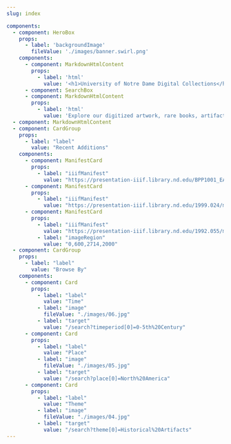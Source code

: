 ```yaml
---
slug: index

components:
  - component: HeroBox  
    props:
      - label: 'backgroundImage'
        fileValue: './images/banner.swirl.png'
    components:
      - component: MarkdownHtmlContent
        props:
          - label: 'html'
            value: '<h1>University of Notre Dame Digital Collections</h1>'
      - component: SearchBox
      - component: MarkdownHtmlContent
        props:
          - label: 'html'
            value: 'Explore our digitized artwork, rare books, artifacts, and archival materials.'
  - component: MarkdownHtmlContent
  - component: CardGroup
    props:
      - label: "label"
        value: "Recent Additions"
    components:
      - component: ManifestCard
        props:
          - label: "iiifManifest"
            value: "https://presentation-iiif.library.nd.edu/BPP1001_EAD/manifest"
      - component: ManifestCard
        props:
          - label: "iiifManifest"
            value: "https://presentation-iiif.library.nd.edu/1999.024/manifest"
      - component: ManifestCard
        props:
          - label: "iiifManifest"
            value: "https://presentation-iiif.library.nd.edu/1992.055/manifest"
          - label: "imageRegion"
            value: "0,600,2714,2000"
  - component: CardGroup
    props:
      - label: "label"
        value: "Browse By"
    components:
      - component: Card
        props:
          - label: "label"
            value: "Time"
          - label: "image"
            fileValue: "./images/06.jpg"
          - label: "target"
            value: "/search?timeperiod[0]=0-5th%20Century"
      - component: Card
        props:
          - label: "label"
            value: "Place"
          - label: "image"
            fileValue: "./images/05.jpg"
          - label: "target"
            value: "/search?place[0]=North%20America"
      - component: Card
        props:
          - label: "label"
            value: "Theme"
          - label: "image"
            fileValue: "./images/04.jpg"
          - label: "target"
            value: "/search?theme[0]=Historical%20Artifacts"
---
```

